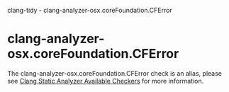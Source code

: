 clang-tidy - clang-analyzer-osx.coreFoundation.CFError

</div>

<div class="meta"
http-equiv=refresh="5;URL=https://clang.llvm.org/docs/analyzer/checkers.html#osx-corefoundation-cferror">

</div>

# clang-analyzer-osx.coreFoundation.CFError

The clang-analyzer-osx.coreFoundation.CFError check is an alias, please
see [Clang Static Analyzer Available
Checkers](https://clang.llvm.org/docs/analyzer/checkers.html#osx-corefoundation-cferror)
for more information.
